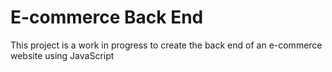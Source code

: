# E-commerce Back End
This project is a work in progress to create the back end of an e-commerce website using JavaScript
